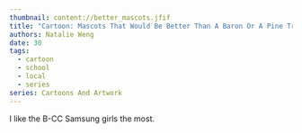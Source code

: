```yaml
---
thumbnail: content://better_mascots.jfif
title: "Cartoon: Mascots That Would Be Better Than A Baron Or A Pine Tree"
authors: Natalie Weng
date: 30
tags:
  - cartoon
  - school
  - local
  - series
series: Cartoons And Artwork
---
```


I like the B-CC Samsung girls the most.
